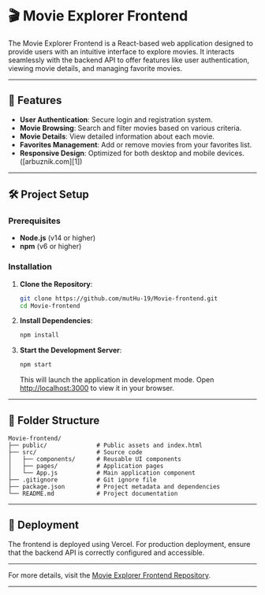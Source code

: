 
# 🎬 Movie Explorer Frontend

The Movie Explorer Frontend is a React-based web application designed to provide users with an intuitive interface to explore movies. It interacts seamlessly with the backend API to offer features like user authentication, viewing movie details, and managing favorite movies.

---

## 🚀 Features

* **User Authentication**: Secure login and registration system.
* **Movie Browsing**: Search and filter movies based on various criteria.
* **Movie Details**: View detailed information about each movie.
* **Favorites Management**: Add or remove movies from your favorites list.
* **Responsive Design**: Optimized for both desktop and mobile devices.([arbuznik.com][1])

---

## 🛠️ Project Setup

### Prerequisites

* **Node.js** (v14 or higher)
* **npm** (v6 or higher)

### Installation

1. **Clone the Repository**:

   ```bash
   git clone https://github.com/mutHu-19/Movie-frontend.git
   cd Movie-frontend
   ```

2. **Install Dependencies**:

   ```bash
   npm install
   ```

3. **Start the Development Server**:

   ```bash
   npm start
   ```

   This will launch the application in development mode. Open [http://localhost:3000](http://localhost:3000) to view it in your browser.

---

## 📂 Folder Structure

```plaintext
Movie-frontend/
├── public/              # Public assets and index.html
├── src/                 # Source code
│   ├── components/      # Reusable UI components
│   ├── pages/           # Application pages
│   └── App.js           # Main application component
├── .gitignore           # Git ignore file
├── package.json         # Project metadata and dependencies
└── README.md            # Project documentation
```



---

## 🔗 Deployment

The frontend is deployed using Vercel. For production deployment, ensure that the backend API is correctly configured and accessible.

---


For more details, visit the [Movie Explorer Frontend Repository](https://github.com/mutHu-19/Movie-frontend/tree/main).

---

